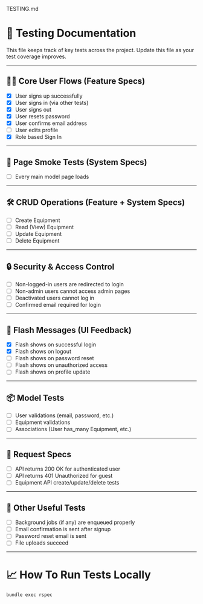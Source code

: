 TESTING.md 
# 🧪 Testing Documentation

This file keeps track of key tests across the project. Update this file as your test coverage improves.

---

## 🏃‍♂️ Core User Flows (Feature Specs)
- [x] User signs up successfully
- [x] User signs in (via other tests)
- [x] User signs out
- [x] User resets password
- [x] User confirms email address
- [ ] User edits profile
- [x] Role based Sign In

---

## 📄 Page Smoke Tests (System Specs)
- [ ] Every main model page loads

---

## 🛠️ CRUD Operations (Feature + System Specs)
- [ ] Create Equipment
- [ ] Read (View) Equipment
- [ ] Update Equipment
- [ ] Delete Equipment

---

## 🔒 Security & Access Control
- [ ] Non-logged-in users are redirected to login
- [ ] Non-admin users cannot access admin pages
- [ ] Deactivated users cannot log in
- [ ] Confirmed email required for login

---

## 🎯 Flash Messages (UI Feedback)
- [x] Flash shows on successful login
- [x] Flash shows on logout
- [ ] Flash shows on password reset
- [ ] Flash shows on unauthorized access
- [ ] Flash shows on profile update

---

## 📦 Model Tests
- [ ] User validations (email, password, etc.)
- [ ] Equipment validations
- [ ] Associations (User has_many Equipment, etc.)

---

## 🔌 Request Specs
- [ ] API returns 200 OK for authenticated user
- [ ] API returns 401 Unauthorized for guest
- [ ] Equipment API create/update/delete tests

---

## 🧹 Other Useful Tests
- [ ] Background jobs (if any) are enqueued properly
- [ ] Email confirmation is sent after signup
- [ ] Password reset email is sent
- [ ] File uploads succeed

---

# 📈 How To Run Tests Locally

```bash
bundle exec rspec
